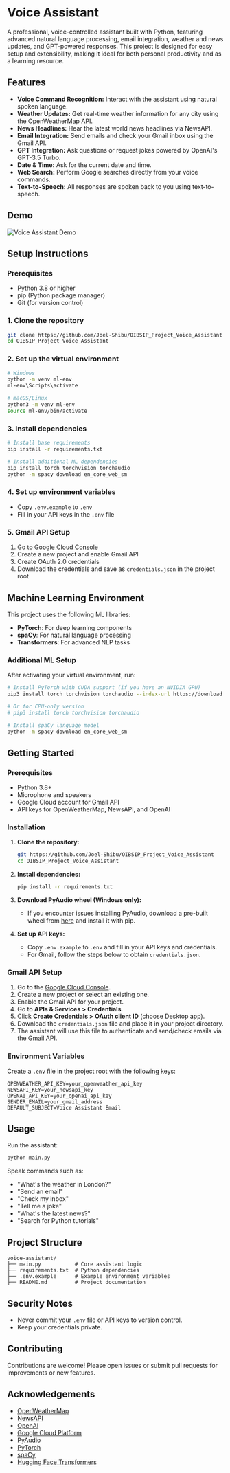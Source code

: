 # Voice Assistant

A professional, voice-controlled assistant built with Python, featuring advanced natural language processing, email integration, weather and news updates, and GPT-powered responses. This project is designed for easy setup and extensibility, making it ideal for both personal productivity and as a learning resource.

## Features

- **Voice Command Recognition:** Interact with the assistant using natural spoken language.
- **Weather Updates:** Get real-time weather information for any city using the OpenWeatherMap API.
- **News Headlines:** Hear the latest world news headlines via NewsAPI.
- **Email Integration:** Send emails and check your Gmail inbox using the Gmail API.
- **GPT Integration:** Ask questions or request jokes powered by OpenAI's GPT-3.5 Turbo.
- **Date & Time:** Ask for the current date and time.
- **Web Search:** Perform Google searches directly from your voice commands.
- **Text-to-Speech:** All responses are spoken back to you using text-to-speech.

## Demo

![Voice Assistant Demo](demo.gif)

## Setup Instructions

### Prerequisites
- Python 3.8 or higher
- pip (Python package manager)
- Git (for version control)

### 1. Clone the repository
```bash
git clone https://github.com/Joel-Shibu/OIBSIP_Project_Voice_Assistant
cd OIBSIP_Project_Voice_Assistant
```

### 2. Set up the virtual environment
```bash
# Windows
python -m venv ml-env
ml-env\Scripts\activate

# macOS/Linux
python3 -m venv ml-env
source ml-env/bin/activate
```

### 3. Install dependencies
```bash
# Install base requirements
pip install -r requirements.txt

# Install additional ML dependencies
pip install torch torchvision torchaudio
python -m spacy download en_core_web_sm
```

### 4. Set up environment variables
- Copy `.env.example` to `.env`
- Fill in your API keys in the `.env` file

### 5. Gmail API Setup
1. Go to [Google Cloud Console](https://console.cloud.google.com/)
2. Create a new project and enable Gmail API
3. Create OAuth 2.0 credentials
4. Download the credentials and save as `credentials.json` in the project root

## Machine Learning Environment

This project uses the following ML libraries:
- **PyTorch**: For deep learning components
- **spaCy**: For natural language processing
- **Transformers**: For advanced NLP tasks

### Additional ML Setup
After activating your virtual environment, run:
```bash
# Install PyTorch with CUDA support (if you have an NVIDIA GPU)
pip3 install torch torchvision torchaudio --index-url https://download.pytorch.org/whl/cu118

# Or for CPU-only version
# pip3 install torch torchvision torchaudio

# Install spaCy language model
python -m spacy download en_core_web_sm
```

## Getting Started

### Prerequisites
- Python 3.8+
- Microphone and speakers
- Google Cloud account for Gmail API
- API keys for OpenWeatherMap, NewsAPI, and OpenAI

### Installation

1. **Clone the repository:**
   ```bash
   git https://github.com/Joel-Shibu/OIBSIP_Project_Voice_Assistant
   cd OIBSIP_Project_Voice_Assistant
   ```
2. **Install dependencies:**
   ```bash
   pip install -r requirements.txt
   ```
3. **Download PyAudio wheel (Windows only):**
   - If you encounter issues installing PyAudio, download a pre-built wheel from [here](https://www.lfd.uci.edu/~gohlke/pythonlibs/#pyaudio) and install it with pip.

4. **Set up API keys:**
   - Copy `.env.example` to `.env` and fill in your API keys and credentials.
   - For Gmail, follow the steps below to obtain `credentials.json`.

### Gmail API Setup

1. Go to the [Google Cloud Console](https://console.cloud.google.com/).
2. Create a new project or select an existing one.
3. Enable the Gmail API for your project.
4. Go to **APIs & Services > Credentials**.
5. Click **Create Credentials > OAuth client ID** (choose Desktop app).
6. Download the `credentials.json` file and place it in your project directory.
7. The assistant will use this file to authenticate and send/check emails via the Gmail API.

### Environment Variables

Create a `.env` file in the project root with the following keys:

```
OPENWEATHER_API_KEY=your_openweather_api_key
NEWSAPI_KEY=your_newsapi_key
OPENAI_API_KEY=your_openai_api_key
SENDER_EMAIL=your_gmail_address
DEFAULT_SUBJECT=Voice Assistant Email
```

## Usage

Run the assistant:
```bash
python main.py
```

Speak commands such as:
- "What's the weather in London?"
- "Send an email"
- "Check my inbox"
- "Tell me a joke"
- "What's the latest news?"
- "Search for Python tutorials"

## Project Structure

```
voice-assistant/
├── main.py           # Core assistant logic
├── requirements.txt  # Python dependencies
├── .env.example      # Example environment variables
├── README.md         # Project documentation
```

## Security Notes
- Never commit your `.env` file or API keys to version control.
- Keep your credentials private.

## Contributing

Contributions are welcome! Please open issues or submit pull requests for improvements or new features.


## Acknowledgements
- [OpenWeatherMap](https://openweathermap.org/)
- [NewsAPI](https://newsapi.org/)
- [OpenAI](https://openai.com/)
- [Google Cloud Platform](https://cloud.google.com/)
- [PyAudio](https://people.csail.mit.edu/hubert/pyaudio/)
- [PyTorch](https://pytorch.org/)
- [spaCy](https://spacy.io/)
- [Hugging Face Transformers](https://huggingface.co/transformers/)
